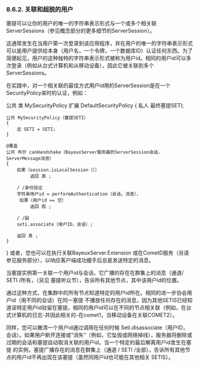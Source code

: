 ### 8.6.2. 关联和超脱的用户
塞提可以让你的用户的唯一的字符串表示形式与一个或多个相关联ServerSessions（参见概念部分的更多细节的ServerSession）。

这通常发生在当用户第一次登录到该应用程序，并在用户的唯一的字符串表示形式可以是用户提供给本身（用户名，一个令牌，一个数据库ID）认证任何东西。为了简便起见，用户的这种独特的字符串表示形式被称为用户id。相同的用户id可以多次登录（例如从台式计算机和从移动设备），因此它被关联到多个ServerSessions。

在实践中，对一个相关联的最佳方式用户id用的ServerSession是在一个 SecurityPolicy来时的认证，例如：

公共 类 MySecurityPolicy  扩展 DefaultSecurityPolicy
{
    私人 最终塞提SETI;

    公共 MySecurityPolicy（塞提SETI）
    {
        这 SETI = SETI;
    }

    @覆盖
    公共 布尔 canHandshake（BayeuxServer服务器的ServerSession会话，ServerMessage消息）
    {
        如果（session.isLocalSession（））
             返回 真 ;

        / /身份验证
        字符串用户id = performAuthentication（会话，消息），
         如果（用户id == 空）
             返回 假 ;

        / /副
        seti.associate（用户ID，会话）;

        返回 真 ;
    }
}
或者，您也可以在执行关联BayeuxServer.Extension 或在CometD服务（另请参见服务部分），以响应客户端成功握手后总是发送特定的消息。

当塞提实例第一关联一个用户id与会话，它广播的存在在群集上的消息（通道/ SETI /所有，（另见 塞提听众节），告诉所有其他节点，其中该用户id的位置。

通过这种方式，在集群中的所有节点知道特定的用户id所在。相同的进一步协会用户id（用不同的会话）在同一塞提 不播放任何存在的消息，因为其他SETIS已经知道该特定用户id驻留在塞提。相同的用户id可以在不同的节点相关联（例如，在台式计算机的日志-并因此相关的-在comet1，当移动设备在关联COMET2）。

同样，您可以撇清一个用户id通过调用在任何时候 Seti.disassociate（用户ID，会话）。如果用户断开连接或“消失”（例如，它坠毁或网络掉线），服务器将删除或过期的会话和塞提自动取消关联的用户id。当一个特定的最后解离用户id发生在塞提 的实例，塞提广播存在的消息在群集上（通道 / SETI /全部），告诉所有其他节点的用户id不再出现在该塞提（虽然同用户id也可能在其他相关 SETIS）。
